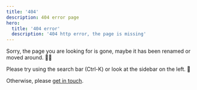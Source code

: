 ```yaml
---
title: '404'
description: 404 error page
hero:
  title: '404 error'
  description: '404 http error, the page is missing'
---
```


Sorry, the page you are looking for is gone, maybe it has been renamed or moved around. ⛓️‍💥

Please try using the search bar (Ctrl-K) or look at the sidebar on the left. 🔎

Otherwise, please [get in touch](/support/contact).  
